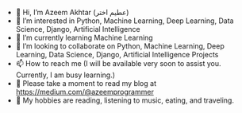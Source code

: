- 👋 Hi, I’m Azeem Akhtar (عطیم اختر)
- 👀 I’m interested in Python, Machine Learning, Deep Learning, Data Science, Django, Artificial Intelligence
- 🌱 I’m currently learning Machine Learning
- 💞️ I’m looking to collaborate on Python, Machine Learning, Deep Learning, Data Science, Django, Artificial Intelligence Projects
- 📫 How to reach me (I will be available very soon to assist you. Currently, I am busy learning.)
- 📝 Please take a moment to read my blog at https://medium.com/@azeemprogrammer
- 💆 My hobbies are reading, listening to music, eating, and traveling.

<!---
azeemprogrammer/azeemprogrammer is a ✨ special ✨ repository because its `README.md` (this file) appears on your GitHub profile.
You can click the Preview link to take a look at your changes.
--->
